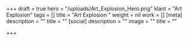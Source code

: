 +++
draft = true
hero = "/uploads/Art_Explosion_Hero.png"
klant = "Art Explosion"
tags = []
title = "Art Explosion "
weight = nil
work = []
[meta]
description = ""
title = ""
[social]
description = ""
image = ""
title = ""

+++
